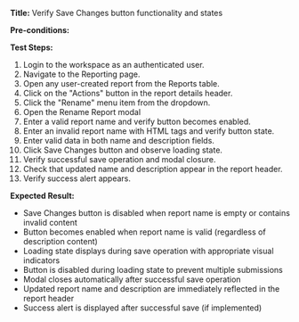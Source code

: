 **Title:** Verify Save Changes button functionality and states

**Pre-conditions:**

**Test Steps:**
1. Login to the workspace as an authenticated user.
2. Navigate to the Reporting page.
3. Open any user-created report from the Reports table.
4. Click on the "Actions" button in the report details header.
5. Click the "Rename" menu item from the dropdown.
6. Open the Rename Report modal
7. Enter a valid report name and verify button becomes enabled.
8. Enter an invalid report name with HTML tags and verify button state.
9. Enter valid data in both name and description fields.
10. Click Save Changes button and observe loading state.
11. Verify successful save operation and modal closure.
12. Check that updated name and description appear in the report header.
13. Verify success alert appears.

**Expected Result:**
* Save Changes button is disabled when report name is empty or contains invalid content
* Button becomes enabled when report name is valid (regardless of description content)
* Loading state displays during save operation with appropriate visual indicators
* Button is disabled during loading state to prevent multiple submissions
* Modal closes automatically after successful save operation
* Updated report name and description are immediately reflected in the report header
* Success alert is displayed after successful save (if implemented)